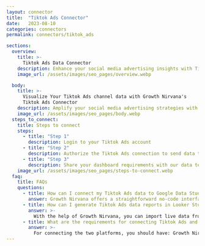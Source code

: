 ```yaml
---
layout: connector
title:  "Tiktok Ads Connector"
date:   2023-08-10
categories: connectors
permalink: connectors/tiktok_ads

sections:
  overview:
    title: >-
      Tiktok Ads Data Connector
    description: Enhance your social media advertising insights with Tiktok Ads integration. Seamlessly merge advertising performance data from Tiktok Ads with Looker Studio's analytical capabilities, unlocking insights that shape ad strategies, audience engagement, and campaign success.
    image_url: /assets/images/seo_pages/overview.webp

  body:
    title: >-
      Visualize Your Tiktok Ads channel data with Growth Nirvana's
      Tiktok Ads Connector
    description: Amplify your social media advertising strategies with Tiktok Ads insights integrated into Looker Studio.
    image_url: /assets/images/seo_pages/body.webp
  steps_to_connect:
    title: Steps to connect
    steps:
      - title: "Step 1"
        description: Login to your Tiktok Ads account
      - title: "Step 2"
        description: Authorize the Tiktok Ads connection to send data to Growth Nirvana
      - title: "Step 3"
        description: Share your dashboard requirements with our data team. We will build the report for you.
    image_url: /assets/images/seo_pages/steps-to-connect.webp
  faq:
    title: FAQs
    questions:
      - title: How can I connect my Tiktok Ads data to Google Data Studio/Looker Studio?
        answer: Growth Nirvana offers a straightforward no-code interface to connect to Tiktok Ads data sources.
      - title: How can I generate Tiktok Ads data reports in Looker Studio?
        answer: >-
          With the help of Growth Nirvana, you can import live data from Tiktok Ads into Looker Studio. These data can be viewed in charts, tables, and dashboards to generate branded reports that can be shared instantly.
      - title: What are the requirements for connecting Tiktok Ads and Looker Studio?
        answer: >-
          For connecting the two platforms, you should have: Growth Nirvana Account and Tiktok Ads Ads Account
---
```

